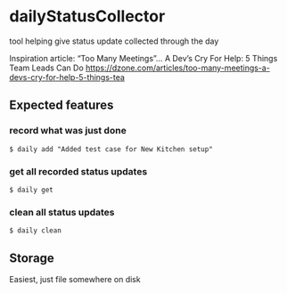 # dailyStatusCollector

tool helping give status update collected through the day

Inspiration article:
“Too Many Meetings”… A Dev’s Cry For Help: 5 Things Team Leads Can Do
https://dzone.com/articles/too-many-meetings-a-devs-cry-for-help-5-things-tea

## Expected features

### record what was just done

`$ daily add "Added test case for New Kitchen setup"`

### get all recorded status updates

`$ daily get`

### clean all status updates

`$ daily clean`

## Storage

Easiest, just file somewhere on disk
